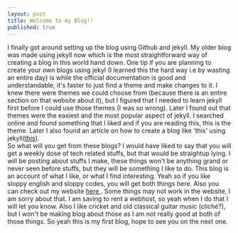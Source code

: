```yaml
---
layout: post
title: Welcome to my Blog!!
published: true
---
```

I finally got around setting up the blog using Github and jekyll. My older blog was made using jekyll now which is the most straightforward way of creating a blog in this world hand down. One tip if you are planning to create your own blogs using jekyl (I learned this the hard way i.e by wasting an entire day) is while the official documentation is good and understandable, it's faster to just find a theme and make changes to it. I knew there were themes we could choose from (because there is an entire section on that website about it), but I figured that I needed to learn jekyll first before I could use those themes (I was so wrong). Later I found out that themes were the easiest and the most popular aspect of jekyll. I searched online and found something that I liked and if you are reading this, this is the theme. Later I also found an article on how to create a blog like 'this' using jekyll(<a href='https://medium.com/@jashmehta3300/how-to-make-a-blog-using-hyde-jekyll-and-host-it-on-github-pages-42123c239b8' target='_blank'>this</a>). 
<br>
So what will you get from these blogs? I would have liked to say that you will get a weekly dose of tech related stuffs, but that would be straightup lying. I will be posting about stuffs I make, these things won't be anything grand or never seen before stuffs, but they will be something I like to do. This blog is an account of what I like, or what I find interesting. Yeah so if you like sloppy english and sloppy codes, you will get both things here. Also you can check out my website <a href="arogyad.herokuapp.com" target="_blank"> here </a>. Some things may not work in the website, I am sorry about that. I am saving to rent a webhost, so yeah when I do that I will let you know. Also I like cricket and old classical guitar music (cliché?), but I won't be making blog about those as I am not really good at both of those things. So yeah this is my first blog, hope to see you on the next one.

